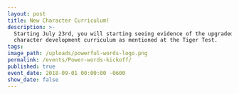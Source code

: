 ```yaml
---
layout: post
title: New Character Curriculum!
description: >-
  Starting July 23rd, you will starting seeing evidence of the upgraded
  character development curriculum as mentioned at the Tiger Test.
tags:
image_path: /uploads/powerful-words-logo.png
permalink: /events/Power-words-kickoff/
published: true
event_date: 2018-09-01 00:00:00 -0600
show_date: false
---
```


